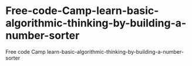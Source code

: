 # Free-code-Camp-learn-basic-algorithmic-thinking-by-building-a-number-sorter
Free code Camp learn-basic-algorithmic-thinking-by-building-a-number-sorter
